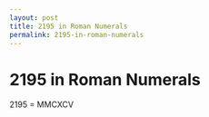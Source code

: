 ```yaml
---
layout: post
title: 2195 in Roman Numerals
permalink: 2195-in-roman-numerals
---
```


# 2195 in Roman Numerals

2195 = MMCXCV
